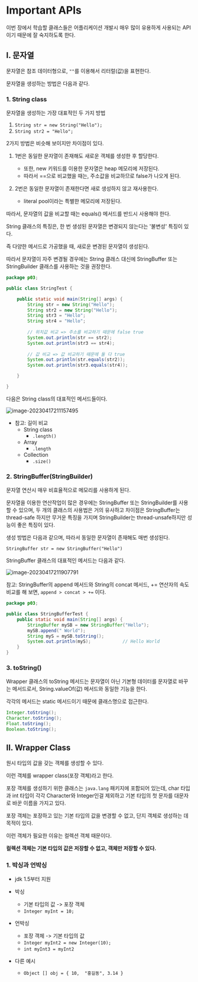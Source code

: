 # Important APIs

이번 장에서 학습할 클래스들은 어플리케이션 개발시 매우 많이 유용하게 사용되는 API 이기 때문에 잘 숙지하도록 한다.

## I. 문자열

문자열은 참조 데이터형으로, `""`를 이용해서 리터럴(값)을 표현한다.

문자열을 생성하는 방법은 다음과 같다.

### 1. String class

문자열을 생성하는 가장 대표적인 두 가지 방법

1. `String str = new String("Hello");`
2. `String str2 = "Hello";`

2가지 방법은 비슷해 보이지만 차이점이 있다.

1. 1번은 동일한 문자열이 존재해도 새로운 객체를 생성한 후 할당한다.
   - 또한, new 키워드를 이용한 문자열은 heap 메모리에 저장된다.
   - 따라서 ==으로 비교했을 때는, 주소값을 비교하므로 false가 나오게 된다.

2. 2번은 동일한 문자열이 존재한다면 새로 생성하지 않고 재사용한다.
   - literal pool이라는 특별한 메모리에 저장된다.

따라서, 문자열의 값을 비교할 때는 equals() 메서드를 반드시 사용해야 한다.

String 클래스의 특징은, 한 번 생성된 문자열은 변경되지 않는다는 '불변성' 특징이 있다.

즉 다양한 메서드로 가공했을 때, 새로운 변경된 문자열이 생성된다.

따라서 문자열이 자주 변경될 경우에는 String 클래스 대신에  StringBuffer 또는 StringBuilder 클래스를 사용하는 것을 권장한다.

```java
package p03;

public class StringTest {

	public static void main(String[] args) {
		String str = new String("Hello");
		String str2 = new String("Hello");
		String str3 = "Hello";
		String str4 = "Hello";
		
		// 위치값 비교 => 주소를 비교하기 때문에 false true
		System.out.println(str == str2);
		System.out.println(str3 == str4);
		
		// 값 비교 => 값 비교하기 때문에 둘 다 true
		System.out.println(str.equals(str2));
		System.out.println(str3.equals(str4));		

	}

}

```

다음은 String class의 대표적인 메서드들이다.

![image-20230417211157495](C:\Users\bizyoung93\Desktop\TIL\10_Java\09_useful_apis.assets\image-20230417211157495.png)

- 참고: 길이 비교
  - String class
    - `.length()`
  - Array
    - `.length`
  - Collection
    - `.size()`



### 2. StringBuffer(StringBuilder)

문자열 연산시 매우 비효율적으로 메모리를 사용하게 된다.

문자열을 이용한 연산작업이 많은 경우에는 StringBuffer 또는 StringBuilder를 사용할 수 있으며, 두 개의 클래스의 사용법은 거의 유사하고 차이점은 StringBuffer는 thread-safe 하지만 무거운 특징을 가지며 StringBuilder는 thread-unsafe하지만 성능이 좋은 특징이 있다.

생성 방법은 다음과 같으며, 따라서 동일한 문자열이 존재해도 매번 생성된다.

`StringBuffer str = new StringBuffer("Hello")`

StringBuffer 클래스의 대표적인 메서드는 다음과 같다.

![image-20230417211907791](C:\Users\bizyoung93\Desktop\TIL\10_Java\09_useful_apis.assets\image-20230417211907791.png)

참고: StringBuffer의 append 메서드와 String의 concat 메서드, += 연산자의 속도비교를 해 보면, `append > concat > +=` 이다.

```java
package p03;

public class StringBufferTest {
	public static void main(String[] args) {
		StringBuffer mySB = new StringBuffer("Hello");
		mySB.append(" World");
		String myS = mySB.toString();
		System.out.println(myS);			// Hello World
	}
}

```

### 3. toString()

Wrapper 클래스의 toString 메서드는 문자열이 아닌 기본형 데이터를 문자열로 바꾸는 메서드로서, String.valueOf(값) 메서드와 동일한 기능을 한다.

각각의 메서드는 static 메서드이기 때문에 클래스명으로 접근한다.

```java
Integer.toString();
Character.toString();
Float.toString();
Boolean.toString();
```



## II. Wrapper Class

원시 타입의 값을 갖는 객체를 생성할 수 있다.

이런 객체를 wrapper class(포장 객체)라고 한다.

포장 객체를 생성하기 위한 클래스는 `java.lang` 패키지에 포함되어 있는데, char 타입과 int 타입이 각각 Character와 Integer인걸 제외하고 기본 타입의 첫 문자를 대문자로 바꾼 이름을 가지고 있다.

포장 객체는 포장하고 있는 기본 타입의 값을 변경할 수 없고, 단지 객체로 생성하는 데 목적이 있다.

이런 객체가 필요한 이유는 컬렉션 객체 때문이다.

**컬렉션 객체는 기본 타입의 값은 저장할 수 없고, 객체만 저장할 수 있다.**



### 1. 박싱과 언박싱

- jdk 1.5부터 지원

- 박싱
  - 기본 타입의 값 -> 포장 객체
  - `Integer myInt = 10;`

- 언박싱
  - 포장 객체 -> 기본 타입의 값
  - `Integer myInt2 = new Integer(10);`
  - `int myInt3 = myInt2`

- 다른 예시
  - `Object [] obj = { 10,  "홍길동", 3.14 }`